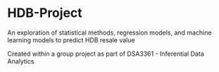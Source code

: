 # HDB-Project
An exploration of statistical methods, regression models, and machine learning models to predict HDB resale value 

Created within a group project as part of DSA3361 - Inferential Data Analytics
